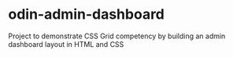 # odin-admin-dashboard
Project to demonstrate CSS Grid competency by building an admin dashboard layout in HTML and CSS
